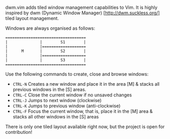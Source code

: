 dwm.vim adds tiled window management capabilities to Vim. It is highly inspired by dwm (Dynamic Window Manager) [http://dwm.suckless.org/] tiled layout management. 

Windows are always organised as follows: 

```
===================================
|              |        S1        | 
|              |===================
|      M       |        S2        | 
|              |===================
|              |        S3        | 
===================================
```

Use the following commands to create, close and browse windows: 

- `CTRL-N` Creates a new window and place it in the area [M] & stacks all previous windows in the [S] areas. 
- `CTRL-C` Close the current window if no unsaved changes 
- `CTRL-J` Jumps to next window (clockwise) 
- `CTRL-K` Jumps to previous window (anti-clockwise) 
- `CTRL-F` Focus the current window, that is, place it in the [M] area & stacks all other windows in the [S] areas 

There is only one tiled layout available right now, but the project is open for contribution!
